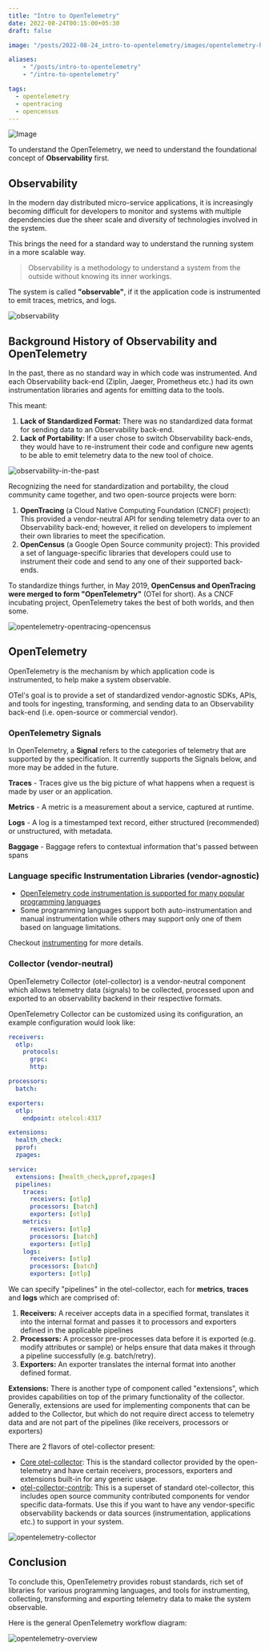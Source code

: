 ```yaml
---
title: "Intro to OpenTelemetry"
date: 2022-08-24T00:15:00+05:30
draft: false

image: "/posts/2022-08-24_intro-to-opentelemetry/images/opentelemetry-horizontal-color.png"

aliases:
    - "/posts/intro-to-opentelemetry"
    - "/intro-to-opentelemetry"

tags:
  - opentelemetry
  - opentracing
  - opencensus
---
```


![Image](images/opentelemetry-horizontal-color.png#layoutTextWidth)

To understand the OpenTelemetry, we need to understand the foundational concept of __Observability__ first.

## Observability

In the modern day distributed micro-service applications, it is increasingly becoming difficult for developers to monitor and systems with multiple dependencies due the sheer scale and diversity of technologies involved in the system.

This brings the need for a standard way to understand the running system in a more scalable way.

> Observability is a methodology to understand a system from the outside without knowing its inner workings.

The system is called __"observable"__, if it the application code is instrumented to emit traces, metrics, and logs.

![observability](images/observability.png)

## Background History of Observability and OpenTelemetry

In the past, there as no standard way in which code was instrumented. And each Observability back-end (Ziplin, Jaeger, Prometheus etc.) had its own instrumentation libraries and agents for emitting data to the tools.

This meant:

1. __Lack of Standardized Format:__ There was no standardized data format for sending data to an Observability back-end.
2. __Lack of Portability:__ If a user chose to switch Observability back-ends, they would have to re-instrument their code and configure new agents to be able to emit telemetry data to the new tool of choice.

![observability-in-the-past](images/observability-in-the-past.png)

Recognizing the need for standardization and portability, the cloud community came together, and two open-source projects were born:

1. __OpenTracing__ (a Cloud Native Computing Foundation (CNCF) project): This provided a vendor-neutral API for sending telemetry data over to an Observability back-end; however, it relied on developers to implement their own libraries to meet the specification.
2. __OpenCensus__ (a Google Open Source community project): This provided a set of language-specific libraries that developers could use to instrument their code and send to any one of their supported back-ends.

To standardize things further, in May 2019, __OpenCensus and OpenTracing were merged to form "OpenTelemetry"__ (OTel for short). As a CNCF incubating project, OpenTelemetry takes the best of both worlds, and then some.

![opentelemetry-opentracing-opencensus](images/opentelemetry-opentracing-opencensus.png)

## OpenTelemetry

OpenTelemetry is the mechanism by which application code is instrumented, to help make a system observable.

OTel's goal is to provide a set of standardized vendor-agnostic SDKs, APIs, and tools for ingesting, transforming, and sending data to an Observability back-end (i.e. open-source or commercial vendor).

### OpenTelemetry Signals

In OpenTelemetry, a __Signal__ refers to the categories of telemetry that are supported by the specification. It currently supports the Signals below, and more may be added in the future.

__Traces__ - Traces give us the big picture of what happens when a request is made by user or an application.

__Metrics__ - A metric is a measurement about a service, captured at runtime.

__Logs__ - A log is a timestamped text record, either structured (recommended) or unstructured, with metadata.

__Baggage__ - Baggage refers to contextual information that's passed between spans

### Language specific Instrumentation Libraries (vendor-agnostic)

- [OpenTelemetry code instrumentation is supported for many popular programming languages](https://opentelemetry.io/docs/instrumentation/)
- Some programming languages support both auto-instrumentation and manual instrumentation while others may support only one of them based on language limitations.

Checkout [instrumenting](https://opentelemetry.io/docs/concepts/instrumenting/) for more details.

### Collector (vendor-neutral)

OpenTelemetry Collector (otel-collector) is a vendor-neutral component which allows telemetry data (signals) to be collected, processed upon and exported to an observability backend in their respective formats.

OpenTelemetry Collector can be customized using its configuration, an example configuration would look like:

```yml
receivers:
  otlp:
    protocols:
      grpc:
      http:

processors:
  batch:

exporters:
  otlp:
    endpoint: otelcol:4317

extensions:
  health_check:
  pprof:
  zpages:

service:
  extensions: [health_check,pprof,zpages]
  pipelines:
    traces:
      receivers: [otlp]
      processors: [batch]
      exporters: [otlp]
    metrics:
      receivers: [otlp]
      processors: [batch]
      exporters: [otlp]
    logs:
      receivers: [otlp]
      processors: [batch]
      exporters: [otlp]
```

We can specify "pipelines" in the otel-collector, each for __metrics__, __traces__ and __logs__ which are comprised of:

1. __Receivers:__ A receiver accepts data in a specified format, translates it into the internal format and passes it to processors and exporters defined in the applicable pipelines
2. __Processors:__ A processor pre-processes data before it is exported (e.g. modify attributes or sample) or helps ensure that data makes it through a pipeline successfully (e.g. batch/retry).
3. __Exporters:__ An exporter translates the internal format into another defined format.

__Extensions:__ There is another type of component called "extensions", which provides capabilities on top of the primary functionality of the collector. Generally, extensions are used for implementing components that can be added to the Collector, but which do not require direct access to telemetry data and are not part of the pipelines (like receivers, processors or exporters)

There are 2 flavors of otel-collector present:

- [Core otel-collector](https://github.com/open-telemetry/opentelemetry-collector): This is the standard collector provided by the open-telemetry and have certain receivers, processors, exporters and extensions built-in for any generic usage.
- [otel-collector-contrib](https://github.com/open-telemetry/opentelemetry-collector-contrib): This is a superset of standard otel-collector, this includes open source community contributed components for vendor specific data-formats. Use this if you want to have any vendor-specific observability backends or data sources (instrumentation, applications etc.) to support in your system.

![opentelemetry-collector](images/opentelemetry-collector.png)

## Conclusion

To conclude this, OpenTelemetry provides robust standards, rich set of libraries for various programming languages, and tools for instrumenting, collecting, transforming and exporting telemetry data to make the system observable.

Here is the general OpenTelemetry workflow diagram:

![opentelemetry-overview](images/opentelemetry-overview.png)
